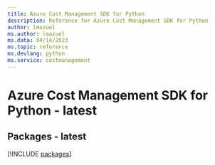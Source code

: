 ```yaml
---
title: Azure Cost Management SDK for Python
description: Reference for Azure Cost Management SDK for Python
author: lmazuel
ms.author: lmazuel
ms.data: 04/14/2023
ms.topic: reference
ms.devlang: python
ms.service: costmanagement
---
```

# Azure Cost Management SDK for Python - latest
## Packages - latest
[!INCLUDE [packages](cost-management-index.md)]